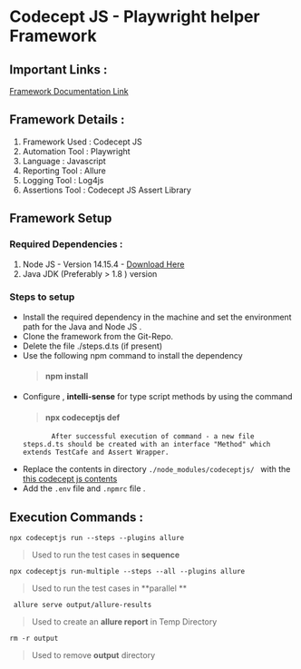 # Codecept JS - Playwright helper Framework 

## Important Links : 
[Framework Documentation Link]( https://playwright.dev/docs/intro)

## Framework Details : 
1. Framework Used : Codecept JS
2. Automation Tool : Playwright
3. Language : Javascript
4. Reporting Tool : Allure 
5. Logging Tool : Log4js
6. Assertions Tool : Codecept JS Assert Library 

##  Framework Setup 

### Required Dependencies : 
1. Node JS - Version 14.15.4 - [Download Here](https://lumeltech-my.sharepoint.com/:u:/g/personal/sabareeshr_lumel_com/EcjYqUpf54NNiz1oR3OltdoBDdJUEBQTQxtE8p2ntL2pTA?e=MacduD)
2. Java JDK (Preferably > 1.8 ) version 

### Steps to setup 
* Install the required dependency in the machine and set the environment path for the Java and Node JS . 
* Clone the framework from the Git-Repo. 
* Delete the file ./steps.d.ts (if present)
* Use the following npm command to install the dependency 
	> #### npm install 
* Configure , **intelli-sense** for type script methods by using the command 
	 >#### npx codeceptjs def 
			 After successful execution of command - a new file steps.d.ts should be created with an interface "Method" which extends TestCafe and Assert Wrapper.

* Replace the contents in directory `./node_modules/codeceptjs/ ` with the [this codecept js contents](https://lumeltech-my.sharepoint.com/:f:/g/personal/sabareeshr_lumel_com/EjRNN5-xBMRJpMhcx0wsrPsBtOJSjJsjsSdHnmwSmCwKKQ?e=NA6X7L)
* Add the `.env` file and `.npmrc` file . 

## Execution Commands : 
`npx codeceptjs run --steps --plugins allure`
>  Used to run the test cases in **sequence**

`npx codeceptjs run-multiple --steps --all --plugins allure`
>  Used to run the test cases in **parallel **

` allure serve output/allure-results`
>Used to create an **allure report** in Temp Directory 

`rm -r output`
>Used to remove **output** directory
